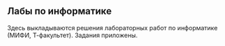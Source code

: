 ## Лабы по информатике

Здесь выкладываются решения лабораторных работ по информатике (МИФИ, Т-факультет). Задания приложены.
